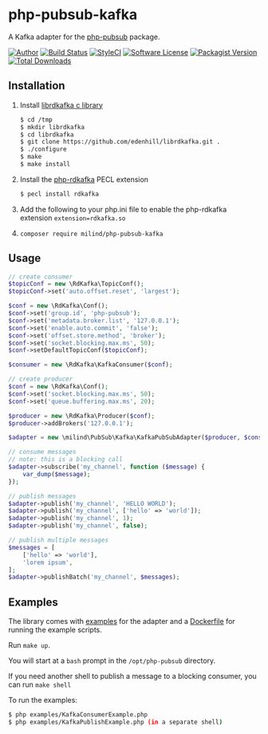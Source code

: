 # php-pubsub-kafka

A Kafka adapter for the [php-pubsub](https://github.com/milind/php-pubsub) package.

[![Author](http://img.shields.io/badge/author-@milind-blue.svg?style=flat-square)](https://twitter.com/milind)
[![Build Status](https://img.shields.io/travis/milind/php-pubsub-kafka/master.svg?style=flat-square)](https://travis-ci.org/milind/php-pubsub-kafka)
[![StyleCI](https://styleci.io/repos/67255347/shield?branch=master)](https://styleci.io/repos/67255347)
[![Software License](https://img.shields.io/badge/license-MIT-brightgreen.svg?style=flat-square)](LICENSE)
[![Packagist Version](https://img.shields.io/packagist/v/milind/php-pubsub-kafka.svg?style=flat-square)](https://packagist.org/packages/milind/php-pubsub-kafka)
[![Total Downloads](https://img.shields.io/packagist/dt/milind/php-pubsub-kafka.svg?style=flat-square)](https://packagist.org/packages/milind/php-pubsub-kafka)


## Installation

1. Install [librdkafka c library](https://github.com/edenhill/librdkafka)

    ```bash
    $ cd /tmp
    $ mkdir librdkafka
    $ cd librdkafka
    $ git clone https://github.com/edenhill/librdkafka.git .
    $ ./configure
    $ make
    $ make install
    ```
2. Install the [php-rdkafka](https://github.com/arnaud-lb/php-rdkafka) PECL extension

    ```bash
    $ pecl install rdkafka
    ```
    
3. Add the following to your php.ini file to enable the php-rdkafka extension
    `extension=rdkafka.so`
    
4. `composer require milind/php-pubsub-kafka`
    
## Usage

```php
// create consumer
$topicConf = new \RdKafka\TopicConf();
$topicConf->set('auto.offset.reset', 'largest');

$conf = new \RdKafka\Conf();
$conf->set('group.id', 'php-pubsub');
$conf->set('metadata.broker.list', '127.0.0.1');
$conf->set('enable.auto.commit', 'false');
$conf->set('offset.store.method', 'broker');
$conf->set('socket.blocking.max.ms', 50);
$conf->setDefaultTopicConf($topicConf);

$consumer = new \RdKafka\KafkaConsumer($conf);

// create producer
$conf = new \RdKafka\Conf();
$conf->set('socket.blocking.max.ms', 50);
$conf->set('queue.buffering.max.ms', 20);

$producer = new \RdKafka\Producer($conf);
$producer->addBrokers('127.0.0.1');

$adapter = new \milind\PubSub\Kafka\KafkaPubSubAdapter($producer, $consumer);

// consume messages
// note: this is a blocking call
$adapter->subscribe('my_channel', function ($message) {
    var_dump($message);
});

// publish messages
$adapter->publish('my_channel', 'HELLO WORLD');
$adapter->publish('my_channel', ['hello' => 'world']);
$adapter->publish('my_channel', 1);
$adapter->publish('my_channel', false);

// publish multiple messages
$messages = [
    ['hello' => 'world'],
    'lorem ipsum',
];
$adapter->publishBatch('my_channel', $messages);
```

## Examples

The library comes with [examples](examples) for the adapter and a [Dockerfile](Dockerfile) for
running the example scripts.

Run `make up`.

You will start at a `bash` prompt in the `/opt/php-pubsub` directory.

If you need another shell to publish a message to a blocking consumer, you can run `make shell`

To run the examples:
```bash
$ php examples/KafkaConsumerExample.php
$ php examples/KafkaPublishExample.php (in a separate shell)
```
